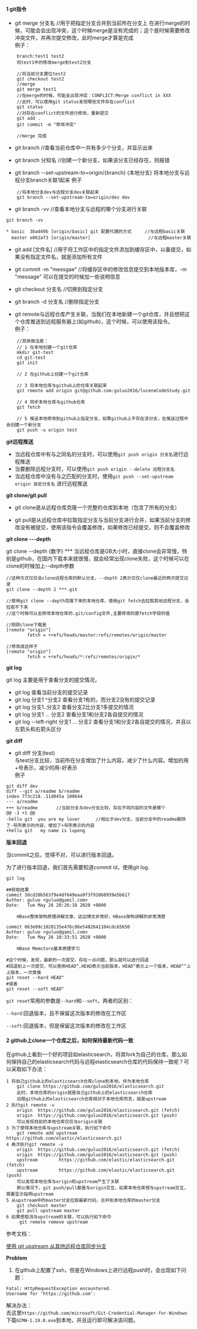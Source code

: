 #### 1 git指令

- git merge 分支名   //用于把指定分支合并到当前所在分支上
	在进行merge的时候，可能会会出现冲突，这个时候merge是没有完成的；这个是时候需要修改冲突文件，并再次提交修改，此时merge才算是完成   
	例子：
```shell
	branch:test1 test2
	将test1中的修改merge到test2分支

	//将当前分支置位test2
	git checkout test2
	//merge
	git merge test1
	//在merge的时候，可能会出现冲突：CONFLICT:Merge conflict in XXX
	//此时，可以使用git status发现哪些文件存在conflict
	git status
	//对存在conflict的文件进行修改，重新提交
	git add .
	git commit -m "修改冲突"

	//merge 完成
```

- git branch  //查看当前仓库中一共有多少个分支，并显示出来
- git branch 分知名  //创建一个新分支，如果该分支已经存在，则报错

- git branch --set-upstream-to=origin/{branch} {本地分支} 将本地分支与远程分支branch关联1起来
	例子
```
	//将本地分支dev与远程分支dev关联起来
	git branch --set-upstream-to=origin/dev dev 
```

- git branch -vv //查看本地分支与远程的哪个分支进行关联
```
git branch -vv 

* basic  3bad49b [origin/basic] git 配置代理的方式     //与远程basic关联
  master e062af3 [origin/master]   					  //与远程master关联
```


- git add [文件名]  //用于将工作区中的指定文件添加到缓存区中，以备提交，如果没有指定文件名，就是添加所有文件
- git commit -m "messgae"  //将缓存区中的修改信息提交到本地版本库，-m "message" 可以在提交的时候加一些说明信息
- git checkout 分支名  //切换到指定分支
- git branch -d 分支名  //删除指定分支

- git remote与远程仓库产生关联，当我们在本地新建一个git仓库，并且想把这个仓库推送到远程服务器上(如github)，这个时候，可以使用该指令。  
	例子：
```
	//具体做法是：
	// 1 在本地创建一个git仓库
	mkdir git-test
	cd git-test
	git init

	// 2 在github上创建一个git仓库

	// 3 将本地仓库与github上的仓库关联起来
	git remote add origin git@github.com:guluo2016/luceneCodeStudy.git

	// 4 同步本地仓库与github仓库
	git fetch 

	// 5 推送本地修改到github上指定分支，如果github上不存在该分支，在推送过程中会创建一个新分支
	git push -u origin test
```

**git远程推送**

- 当远程仓库中有与之同名的分支时，可以使用`git push origin 分支名`进行远程推送
- 当要删除远程分支时，可以使用`git push origin --delete 远程分支名`
- 当远程仓库中没有与之匹配的分支时，使用`git push --set-upstream origin 自定分支名` 进行远程推送

**git clone/git pull**

- git clone是从远程仓库克隆一个完整的仓库到本地（包含了所有的分支）

- git pull是从远程仓库中拉取指定分支与当前分支进行合并，如果当前分支的修改没有被提交，使用该指令会覆盖修改，如果修改已经提交，则不会覆盖修改

  

**git clone ---depth**

git clone --depth {数字} *** 当远程仓库是GB大小时，直接clone会非常慢，特别是github，在国内下载本来就很慢，就会经常出现clone失败，这个时候可以在clone的时候加上--depth参数

```
//这种方式仅仅会clone远程仓库的默认分支，--depth 2表示仅仅clone最近的两次提交记录
git clone --depth 2 ***.git

//使用git clone --depth克隆下来的本地仓库，使用git fetch去拉取其他远程分支，会拉取不下来
//这个时候可以去修改本地仓库的.git/config文件,主要修改的是fetch字段的值

//刚刚clone下载是
[remote "origin"]
        fetch = +refs/heads/master:refs/remotes/origin/master
        
//修改成这样子
[remote "origin"]
        fetch = +refs/heads/*:refs/remotes/origin/*

```



  

**git log**

git log 主要是用于查看分支的提交情况，
- git log 查看当前分支的提交记录
- git log 分支1 ^分支2 查看分支1有的，而分支2没有的提交记录
- git log 分支1..分支2 查看分支2比分支1多提交的情况
- git log 分支1 ... 分支2 查看分支1和分支2各自提交的情况
- git log --left-right 分支1 ... 分支2 查看分支1和分支2各自提交的情况，并且以左箭头和右箭头区分

**git diff**

- git diff 分支(test)  
与test分支比较，当前所在分支增加了什么内容，减少了什么内容。增加的用+号表示，减少的用-好表示   
	例子
```
git diff dev
diff --git a/readme b/readme
index 773c218..11d045a 100644
--- a/readme
+++ b/readme       //当前分支与dev分支比较，存在不同内容的文件是哪个
@@ -1 +1 @@
-hello git  you are my lover      //相比于dev分支，当前分支中的readme删除了-号所表示的内容，增加了+号所表示的内容
+hello git   my name is lupeng
```



**版本回退**

当commit之后，觉得不对，可以进行版本回退。

为了进行版本回退，我们首先需要知道commit id，使用git  log.

```shell
git log

##获取结果
commit 3dcd20b563f9e4df649eaa9f3f91068959e5b617
Author: guluo <guluo@gamil.com>
Date:   Tue May 26 20:26:18 2020 +0800

    HBase整体架构原理讲解文章，这边博文非常好，HBase架构讲解的非常清楚

commit 063e09c1028135e476c86e5482641104cdc65650
Author: guluo <guluo@gamil.com>
Date:   Tue May 26 10:33:51 2020 +0800

    HBase Memstore基本原理学习
    
#这个时候，发现，最新的一次提交，存在一点问题，那么就可以进行回退
#回退到上一次提交，可以使用HEAD^,HEAD表示当前版本，HEAD^表示上一个版本，HEAD^^上上版本，一次类推
git reset --hard HEAD^
#或者
git reset --soft HEAD^
```

`git reset`常用的参数是`--hard`和`--soft`，两者的区别：

`--hard`:回退版本，且不保留这次版本的修改在工作区

`--soft`:回退版本，但是保留这次版本的修改在工作区



#### 2 github上clone一个仓库之后，如何保持最新代码一致

在github上看到一个好的项目如elasticsearch，将其fork为自己的仓库，那么如何保持自己的elasticsearch代码与远程elasticsearch仓库的代码保持一致呢？可以采取如下办法：

```shell
1 将自己github上的elasticsearch仓库clone到本地，作为本地仓库
	git clone https://github.com/guluo2016/elasticsearch.git
	此时，本地仓库的origin就是自己github上的elasticsearch仓库
	远程github上的elasticsearch仓库相对于本地仓库而言，就是upstream
2 执行git remote -v
	origin  https://github.com/guluo2016/elasticsearch.git (fetch)
	origin  https://github.com/guluo2016/elasticsearch.git (push)
	可以发现目前的本地仓库仅仅与origin关联
3 为了使得本地仓库与upstream关联，执行如下命令
	git remote add upstream https://github.com/elastic/elasticsearch.git
4 再次执行git remote -v
	origin  https://github.com/guluo2016/elasticsearch.git (fetch)
    origin  https://github.com/guluo2016/elasticsearch.git (push)
    upstream        https://github.com/elastic/elasticsearch.git (fetch)
    upstream        https://github.com/elastic/elasticsearch.git (push)
    可以发现本地仓库与origin和upstream产生了关联
    默认情况下，git push/pull都是与origin交互，如果本地仓库想与upstream交互，需要显示指明upstream
5 从upstream中的master分支拉取最新代码，合并到本地仓库的master分支
	git checkout master
	git pull upstream master
6 如果想取消与upstream的关联，可以执行如下命令
	 git remote remove upstream
```

参考文档：

[使用 git upstream 从其他远程仓库同步分支](http://jalan.space/2019/05/28/2019/git-upstream/)



**Problem**

1. 在github上配置了ssh，但是在Windows上进行远程push时，会出现如下问题： 
```
Fatal: HttpRequestException encountered.
Username for 'https://github.com':
```
解决办法：  
去这里`https://github.com/microsoft/Git-Credential-Manager-for-Windows`下载`GCMW-1.19.0.exe`到本地，并且运行即可解决该问题。

